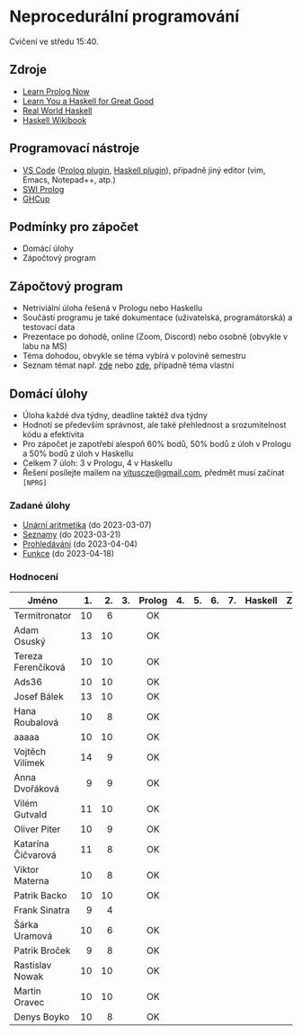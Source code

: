 Neprocedurální programování
===========================

Cvičení ve středu 15:40.

Zdroje
------

- [Learn Prolog Now](http://www.learnprolognow.org/)
- [Learn You a Haskell for Great Good](http://learnyouahaskell.com/)
- [Real World Haskell](http://book.realworldhaskell.org/)
- [Haskell Wikibook](https://en.wikibooks.org/wiki/Haskell)

Programovací nástroje
---------------------

- [VS Code](https://code.visualstudio.com/) ([Prolog plugin](https://marketplace.visualstudio.com/items?itemName=arthurwang.vsc-prolog), [Haskell plugin](https://marketplace.visualstudio.com/items?itemName=haskell.haskell)), případně jiný editor (vim, Emacs, Notepad++, atp.)
- [SWI Prolog](http://www.swi-prolog.org/)
- [GHCup](https://www.haskell.org/ghcup/)

Podmínky pro zápočet
--------------------

- Domácí úlohy
- Zápočtový program

Zápočtový program
-----------------

- Netriviální úloha řešená v Prologu nebo Haskellu
- Součástí programu je také dokumentace (uživatelská, programátorská) a testovací data
- Prezentace po dohodě, online (Zoom, Discord) nebo osobně (obvykle v labu na MS)
- Téma dohodou, obvykle se téma vybírá v polovině semestru
- Seznam témat např. [zde](http://kti.mff.cuni.cz/~hric/vyuka/pl_prikl_win.pdf) nebo [zde](http://ksvi.mff.cuni.cz/~dvorak/vyuka/14/NPRG005x01/programy.html), případně téma vlastní

Domácí úlohy
------------

- Úloha každé dva týdny, deadline taktéž dva týdny
- Hodnotí se především správnost, ale také přehlednost a srozumitelnost kódu a efektivita
- Pro zápočet je zapotřebí alespoň 60% bodů, 50% bodů z úloh v Prologu a 50% bodů z úloh v Haskellu
- Celkem 7 úloh: 3 v Prologu, 4 v Haskellu
- Řešení posílejte mailem na vituscze@gmail.com, předmět musí začínat `[NPRG]`

### Zadané úlohy

- [Unární aritmetika](https://github.com/vituscze/neproc/blob/master/Homework/hw1.pl) (do 2023-03-07)
- [Seznamy](https://github.com/vituscze/neproc/blob/master/Homework/hw2.pl) (do 2023-03-21)
- [Prohledávání](https://github.com/vituscze/neproc/blob/master/Homework/hw3.pl) (do 2023-04-04)
- [Funkce](https://github.com/vituscze/neproc/blob/master/Homework/hw4.hs) (do 2023-04-18)


### Hodnocení

| Jméno               | 1. | 2. | 3. | Prolog | 4. | 5. | 6. | 7. | Haskell |  Z | ZP |
| ------------------- | --:| --:| --:|:------:| --:| --:| --:| --:|:-------:|:--:|:--:|
| Termitronator       | 10 |  6 |    | OK     |    |    |    |    |         |    |    |
| Adam Osuský         | 13 | 10 |    | OK     |    |    |    |    |         |    |    |
| Tereza Ferenčíková  | 10 | 10 |    | OK     |    |    |    |    |         |    |    |
| Ads36               | 10 | 10 |    | OK     |    |    |    |    |         |    |    |
| Josef Bálek         | 13 | 10 |    | OK     |    |    |    |    |         |    |    |
| Hana Roubalová      | 10 |  8 |    | OK     |    |    |    |    |         |    |    |
| aaaaa               | 10 | 10 |    | OK     |    |    |    |    |         |    |    |
| Vojtěch Vilímek     | 14 |  9 |    | OK     |    |    |    |    |         |    |    |
| Anna Dvořáková      |  9 |  9 |    | OK     |    |    |    |    |         |    |    |
| Vilém Gutvald       | 11 | 10 |    | OK     |    |    |    |    |         |    |    |
| Oliver Piter        | 10 |  9 |    | OK     |    |    |    |    |         |    |    |
| Katarína Čičvarová  | 11 |  8 |    | OK     |    |    |    |    |         |    |    |
| Viktor Materna      | 10 |  8 |    | OK     |    |    |    |    |         |    |    |
| Patrik Backo        | 10 | 10 |    | OK     |    |    |    |    |         |    |    |
| Frank Sinatra       |  9 |  4 |    |        |    |    |    |    |         |    |    |
| Šárka Uramová       | 10 |  6 |    | OK     |    |    |    |    |         |    |    |
| Patrik Broček       |  9 |  8 |    | OK     |    |    |    |    |         |    |    |
| Rastislav Nowak     | 10 | 10 |    | OK     |    |    |    |    |         |    |    |
| Martin Oravec       | 10 | 10 |    | OK     |    |    |    |    |         |    |    |
| Denys Boyko         | 10 |  8 |    | OK     |    |    |    |    |         |    |    |
